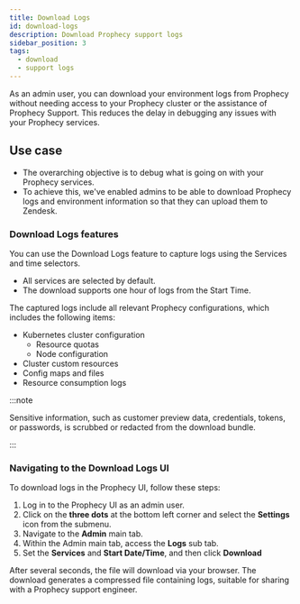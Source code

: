 ```yaml
---
title: Download Logs
id: download-logs
description: Download Prophecy support logs
sidebar_position: 3
tags:
  - download
  - support logs
---
```


As an admin user, you can download your environment logs from Prophecy without needing access to your Prophecy cluster or the assistance of Prophecy Support. This reduces the delay in debugging any issues with your Prophecy services.

## Use case

- The overarching objective is to debug what is going on with your Prophecy services.
- To achieve this, we've enabled admins to be able to download Prophecy logs and environment information so that they can upload them to Zendesk.

### Download Logs features

You can use the Download Logs feature to capture logs using the Services and time selectors.

- All services are selected by default.
- The download supports one hour of logs from the Start Time.

The captured logs include all relevant Prophecy configurations, which includes the following items:

- Kubernetes cluster configuration
  - Resource quotas
  - Node configuration
- Cluster custom resources
- Config maps and files
- Resource consumption logs

:::note

Sensitive information, such as customer preview data, credentials, tokens, or passwords, is scrubbed or redacted from the download bundle.

:::

### Navigating to the Download Logs UI

To download logs in the Prophecy UI, follow these steps:

1. Log in to the Prophecy UI as an admin user.
1. Click on the **three dots** at the bottom left corner and select the **Settings** icon from the submenu.
1. Navigate to the **Admin** main tab.
1. Within the Admin main tab, access the **Logs** sub tab.
1. Set the **Services** and **Start Date/Time**, and then click **Download**

After several seconds, the file will download via your browser. The download generates a compressed file containing logs, suitable for sharing with a Prophecy support engineer.
